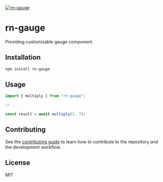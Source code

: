 [![rn-gauge](https://github.com/Winzana/rn-gauge/actions/workflows/ci.yml/badge.svg)](https://github.com/Winzana/rn-gauge/actions/workflows/ci.yml)


# rn-gauge

Providing customizable gauge component.

## Installation

```sh
npm install rn-gauge
```

## Usage

```js
import { multiply } from "rn-gauge";

// ...

const result = await multiply(3, 7);
```

## Contributing

See the [contributing guide](CONTRIBUTING.md) to learn how to contribute to the repository and the development workflow.

## License

MIT
